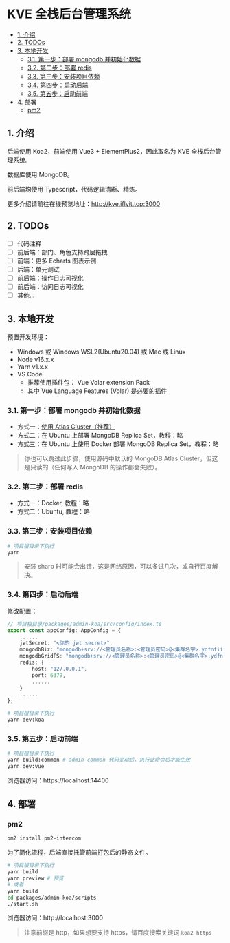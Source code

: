 # KVE 全栈后台管理系统

- [1. 介绍](#1-介绍)
- [2. TODOs](#2-todos)
- [3. 本地开发](#3-本地开发)
  - [3.1. 第一步：部署 mongodb 并初始化数据](#31-第一步部署-mongodb-并初始化数据)
  - [3.2. 第二步：部署 redis](#32-第二步部署-redis)
  - [3.3. 第三步：安装项目依赖](#33-第三步安装项目依赖)
  - [3.4. 第四步：启动后端](#34-第四步启动后端)
  - [3.5. 第五步：启动前端](#35-第五步启动前端)
- [4. 部署](#4-部署)
  - [pm2](#pm2)

## 1. 介绍

后端使用 Koa2，前端使用 Vue3 + ElementPlus2，因此取名为 KVE 全栈后台管理系统。

数据库使用 MongoDB。

前后端均使用 Typescript，代码逻辑清晰、精炼。

更多介绍请前往在线预览地址：http://kve.iflyit.top:3000

## 2. TODOs

- [ ] 代码注释
- [ ] 前后端：部门、角色支持跨层拖拽
- [ ] 前端：更多 Echarts 图表示例
- [ ] 后端：单元测试
- [ ] 前后端：操作日志可视化
- [ ] 前后端：访问日志可视化
- [ ] 其他...

## 3. 本地开发

预置开发环境：

- Windows 或 Windows WSL2(Ubuntu20.04) 或 Mac 或 Linux 
- Node v16.x.x
- Yarn v1.x.x
- VS Code
  - 推荐使用插件包： Vue Volar extension Pack
  - 其中 Vue Language Features (Volar) 是必要的插件

### 3.1. 第一步：部署 mongodb 并初始化数据

- 方式一：[使用 Atlas Cluster（推荐）](./doc/mongodb/AtlasCluster.md)
- 方式二：在 Ubuntu 上部署 MongoDB Replica Set，教程：略
- 方式三：在 Ubuntu 上使用 Docker 部署 MongoDB Replica Set，教程：略

> 你也可以跳过此步骤，使用源码中默认的 MongoDB Atlas Cluster，但这是只读的（任何写入 MongoDB 的操作都会失败）。

### 3.2. 第二步：部署 redis

- 方式一：Docker, 教程：略
- 方式二：Ubuntu, 教程：略

### 3.3. 第三步：安装项目依赖

```bash
# 项目根目录下执行
yarn
```

> 安装 sharp 时可能会出错，这是网络原因，可以多试几次，或自行百度解决。

### 3.4. 第四步：启动后端

修改配置：

```ts
// 项目根目录/packages/admin-koa/src/config/index.ts
export const appConfig: AppConfig = {
    ......
    jwtSecret: "<你的 jwt secret>",
    mongodbBiz: "mongodb+srv://<管理员名称>:<管理员密码>@<集群名字>.ydfnfii.mongodb.net/biz?retryWrites=true&w=majority",
    mongodbGridFS: "mongodb+srv://<管理员名称>:<管理员密码>@<集群名字>.ydfnfii.mongodb.net/gridfs?retryWrites=true&w=majority",
    redis: {
        host: "127.0.0.1",
        port: 6379,
        ......
    }
    ......
};
```

```bash
# 项目根目录下执行
yarn dev:koa
```

### 3.5. 第五步：启动前端

```bash
# 项目根目录下执行
yarn build:common # admin-common 代码变动后，执行此命令后才能生效
yarn dev:vue
```

浏览器访问：https://localhost:14400

## 4. 部署

### pm2

```bash
pm2 install pm2-intercom
```

为了简化流程，后端直接托管前端打包后的静态文件。

```bash
# 项目根目录下执行
yarn build
yarn preview # 预览
# 或者
yarn build
cd packages/admin-koa/scripts
./start.sh
```
浏览器访问：http://localhost:3000

> 注意前缀是 http，如果想要支持 https，请百度搜索关键词 `koa2 https`
